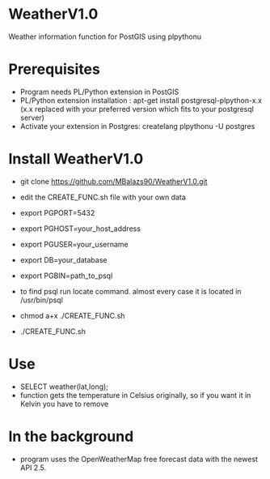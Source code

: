 WeatherV1.0
===========

Weather information function for PostGIS using plpythonu

# Prerequisites

- Program needs PL/Python extension in PostGIS
- PL/Python extension installation : apt-get install postgresql-plpython-x.x (x.x replaced with your preferred version
which fits to your postgresql server)
- Activate your extension in Postgres: createlang plpythonu -U postgres

# Install WeatherV1.0

- git clone https://github.com/MBalazs90/WeatherV1.0.git
- edit the CREATE_FUNC.sh file with your own data

- export PGPORT=5432
- export PGHOST=your_host_address
- export PGUSER=your_username
- export DB=your_database
- export PGBIN=path_to_psql

- to find psql run locate command. almost every case it is located in /usr/bin/psql
- chmod a+x ./CREATE_FUNC.sh
- ./CREATE_FUNC.sh

# Use

- SELECT weather(lat,long);
- function gets the temperature in Celsius originally, so if you want it in Kelvin you have to remove

# In the background

- program uses the OpenWeatherMap free forecast data with the newest API 2.5.
